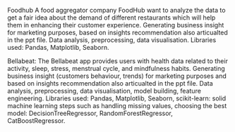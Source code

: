 
Foodhub
A food aggregator company FoodHub want to analyze the data to get a fair idea about the demand of different restaurants which will help them in enhancing their customer experience. Generating business insight for marketing purposes, based on insights recommendation also articualted in the ppt file. 
Data analysis, preprocessing, data visualisation. 
Libraries used: Pandas, Matplotlib, Seaborn. 

Bellabeat: 
The Bellabeat app provides users with health data related to their activity, sleep, stress, menstrual cycle, and mindfulness habits. Generating business insight (customers behaviour, trends) for marketing purposes and based on insights recommendation also articualted in the ppt file. 
Data analysis, preprocessing, data visualisation, model building, feature engineering. 
Libraries used: Pandas, Matplotlib, Seaborn, scikit-learn: solid machine learning steps such as handling missing values, choosing the best model: DecisionTreeRegressor, RandomForestRegressor, CatBoostRegressor.
